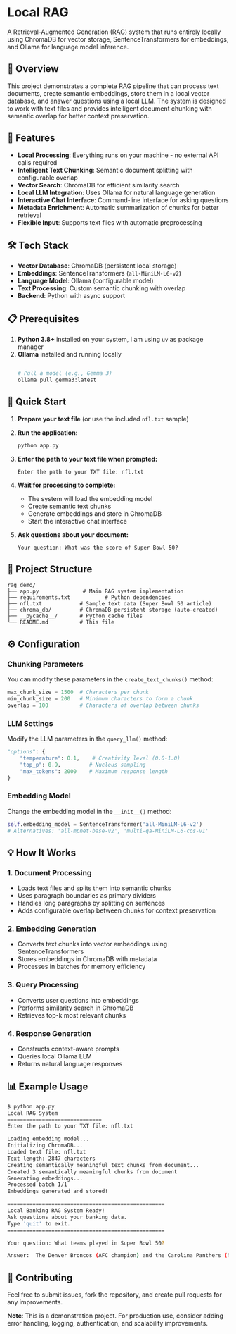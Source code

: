 # Local RAG 

A Retrieval-Augmented Generation (RAG) system that runs entirely locally using ChromaDB for vector storage, SentenceTransformers for embeddings, and Ollama for language model inference.

## 🚀 Overview

This project demonstrates a complete RAG pipeline that can process text documents, create semantic embeddings, store them in a local vector database, and answer questions using a local LLM. The system is designed to work with text files and provides intelligent document chunking with semantic overlap for better context preservation.

## 🎯 Features

- **Local Processing**: Everything runs on your machine - no external API calls required
- **Intelligent Text Chunking**: Semantic document splitting with configurable overlap
- **Vector Search**: ChromaDB for efficient similarity search
- **Local LLM Integration**: Uses Ollama for natural language generation
- **Interactive Chat Interface**: Command-line interface for asking questions
- **Metadata Enrichment**: Automatic summarization of chunks for better retrieval
- **Flexible Input**: Supports text files with automatic preprocessing

## 🛠️ Tech Stack

- **Vector Database**: ChromaDB (persistent local storage)
- **Embeddings**: SentenceTransformers (`all-MiniLM-L6-v2`)
- **Language Model**: Ollama (configurable model)
- **Text Processing**: Custom semantic chunking with overlap
- **Backend**: Python with async support

## 📋 Prerequisites

1. **Python 3.8+** installed on your system, I am using `uv` as package manager
2. **Ollama** installed and running locally
   ```bash
   
   # Pull a model (e.g., Gemma 3)
   ollama pull gemma3:latest
   ```



## 🚀 Quick Start

1. **Prepare your text file** (or use the included `nfl.txt` sample)

2. **Run the application:**
   ```bash
   python app.py
   ```

3. **Enter the path to your text file when prompted:**
   ```
   Enter the path to your TXT file: nfl.txt
   ```

4. **Wait for processing to complete:**
   - The system will load the embedding model
   - Create semantic text chunks
   - Generate embeddings and store in ChromaDB
   - Start the interactive chat interface

5. **Ask questions about your document:**
   ```
   Your question: What was the score of Super Bowl 50?
   ```

## 📁 Project Structure

```
rag_demo/
├── app.py              # Main RAG system implementation
├── requirements.txt           # Python dependencies
├── nfl.txt            # Sample text data (Super Bowl 50 article)
├── chroma_db/         # ChromaDB persistent storage (auto-created)
├── __pycache__/       # Python cache files
└── README.md          # This file
```

## ⚙️ Configuration

### Chunking Parameters
You can modify these parameters in the `create_text_chunks()` method:

```python
max_chunk_size = 1500  # Characters per chunk
min_chunk_size = 200   # Minimum characters to form a chunk
overlap = 100          # Characters of overlap between chunks
```

### LLM Settings
Modify the LLM parameters in the `query_llm()` method:

```python
"options": {
    "temperature": 0.1,    # Creativity level (0.0-1.0)
    "top_p": 0.9,         # Nucleus sampling
    "max_tokens": 2000    # Maximum response length
}
```

### Embedding Model
Change the embedding model in the `__init__()` method:

```python
self.embedding_model = SentenceTransformer('all-MiniLM-L6-v2')
# Alternatives: 'all-mpnet-base-v2', 'multi-qa-MiniLM-L6-cos-v1'
```

## 💡 How It Works

### 1. Document Processing
- Loads text files and splits them into semantic chunks
- Uses paragraph boundaries as primary dividers
- Handles long paragraphs by splitting on sentences
- Adds configurable overlap between chunks for context preservation

### 2. Embedding Generation
- Converts text chunks into vector embeddings using SentenceTransformers
- Stores embeddings in ChromaDB with metadata
- Processes in batches for memory efficiency

### 3. Query Processing
- Converts user questions into embeddings
- Performs similarity search in ChromaDB
- Retrieves top-k most relevant chunks

### 4. Response Generation
- Constructs context-aware prompts
- Queries local Ollama LLM
- Returns natural language responses


## 📊 Example Usage

```bash
$ python app.py
Local RAG System
==============================
Enter the path to your TXT file: nfl.txt

Loading embedding model...
Initializing ChromaDB...
Loaded text file: nfl.txt
Text length: 2847 characters
Creating semantically meaningful text chunks from document...
Created 3 semantically meaningful chunks from document
Generating embeddings...
Processed batch 1/1
Embeddings generated and stored!

==================================================
Local Banking RAG System Ready!
Ask questions about your banking data.
Type 'quit' to exit.
==================================================

Your question: What teams played in Super Bowl 50?

Answer:  The Denver Broncos (AFC champion) and the Carolina Panthers (NFC champion) played in Super Bowl 50.
```

## 🤝 Contributing

Feel free to submit issues, fork the repository, and create pull requests for any improvements.

**Note**: This is a demonstration project. For production use, consider adding error handling, logging, authentication, and scalability improvements.
